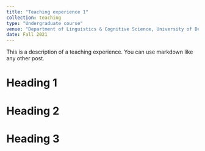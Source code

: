 ```yaml
---
title: "Teaching experience 1"
collection: teaching
type: "Undergraduate course"
venue: "Department of Linguistics & Cognitive Science, University of Delaware"
date: Fall 2021
---
```


This is a description of a teaching experience. You can use markdown like any other post.

Heading 1
======

Heading 2
======

Heading 3
======
